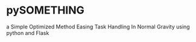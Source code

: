 # pySOMETHING

a Simple Optimized Method Easing Task Handling In Normal Gravity using python and Flask
